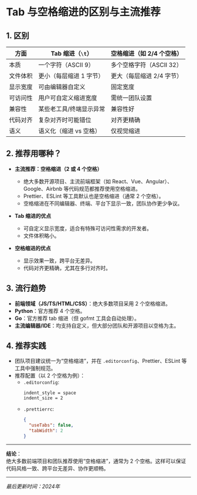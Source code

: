 # Tab 与空格缩进的区别与主流推荐

## 1. 区别

| 方面         | Tab 缩进（`\t`）         | 空格缩进（如 2/4 个空格）      |
|--------------|-------------------------|-------------------------------|
| 本质         | 一个字符（ASCII 9）     | 多个空格字符（ASCII 32）      |
| 文件体积     | 更小（每层缩进 1 字节） | 更大（每层缩进 2/4 字节）     |
| 显示宽度     | 可由编辑器自定义        | 固定宽度                      |
| 可访问性     | 用户可自定义缩进宽度    | 需统一团队设置                |
| 兼容性       | 某些老工具/终端显示异常 | 兼容性好                      |
| 代码对齐     | 复杂对齐时可能错位      | 对齐更精确                    |
| 语义         | 语义化（缩进 vs 空格）  | 仅视觉缩进                    |

## 2. 推荐用哪种？

- **主流推荐：空格缩进（2 或 4 个空格）**
  - 绝大多数开源项目、主流前端框架（如 React、Vue、Angular）、Google、Airbnb 等代码规范都推荐使用空格缩进。
  - Prettier、ESLint 等工具默认也是空格缩进（通常 2 个空格）。
  - 空格缩进在不同编辑器、终端、平台下显示一致，团队协作更少争议。

- **Tab 缩进的优点**
  - 可自定义显示宽度，适合有特殊可访问性需求的开发者。
  - 文件体积略小。

- **空格缩进的优点**
  - 显示效果一致，跨平台无差异。
  - 代码对齐更精确，尤其在多行对齐时。

## 3. 流行趋势

- **前端领域（JS/TS/HTML/CSS）**：绝大多数项目采用 2 个空格缩进。
- **Python**：官方推荐 4 个空格。
- **Go**：官方推荐 tab 缩进（但 gofmt 工具会自动处理）。
- **主流编辑器/IDE**：均支持自定义，但大部分团队和开源项目以空格为主。

## 4. 推荐实践

- 团队项目建议统一为“空格缩进”，并在 `.editorconfig`、Prettier、ESLint 等工具中强制规范。
- 推荐配置（以 2 个空格为例）：
  - `.editorconfig`:
    ```
    indent_style = space
    indent_size = 2
    ```
  - `.prettierrc`:
    ```json
    {
      "useTabs": false,
      "tabWidth": 2
    }
    ```

---

**结论**：  
绝大多数前端项目和团队推荐使用“空格缩进”，通常为 2 个空格。这样可以保证代码风格一致、跨平台无差异、协作更顺畅。

---

*最后更新时间：2024年* 